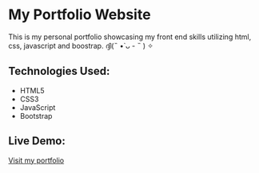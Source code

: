 # My Portfolio Website

This is my personal portfolio showcasing my front end skills utilizing html, css, javascript and boostrap. ദ്ദി(˵ •̀ ᴗ - ˵ ) ✧

## Technologies Used:
- HTML5
- CSS3
- JavaScript
- Bootstrap

## Live Demo:
[Visit my portfolio](https://yourgithubusername.github.io/portfolio)



